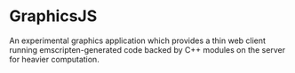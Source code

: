 # GraphicsJS

An experimental graphics application which provides a thin web client running emscripten-generated code backed by C++ modules on the server for heavier computation.